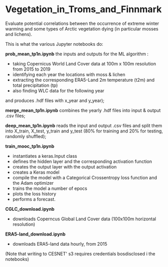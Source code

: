 # Vegetation_in_Troms_and_Finnmark
Evaluate potential correlations between the occurrence of extreme winter warming and some types of Arctic vegetation dying (in particular mosses and lichens).

This is what the various Jupyter notebooks do:

**prob_mean_tp1n.ipynb** the inputs and outputs for the ML algorithm :
 * taking Copernicus World Land Cover data at 100m x 100m resolution from 2015 to 2019
 * identifying each year the locations with moss & lichen
 * extracting the corresponding ERA5-Land 2m temperature (t2m) and total precipitation (tp)
 * also finding WLC data for the following year

and produces .hdf files with x_year and y_year);

**merge_mean_tp1n.ipynb** combines the yearly .hdf files into input & output .csv files;

**deep_mean_tp1n.ipynb** reads the input and output .csv files and split them into X_train, X_test, y_train and y_test (80% for training and 20% for testing, randomly shuffled);

**train_mooc_tp1n.ipynb**  
 * instantiates a keras.Input class
 * defines the hidden layer and the corresponding activation function
 * creates the output layer with the output activation
 * creates a Keras model
 * compile the model with a Categorical Crossentropy loss function and the Adam optimizer
 * trains the model a number of epocs
 * plots the loss history
 * performs a forecast.

**CGLC_download.ipynb**
 * downloads Coperncus Global Land Cover data (100x100m horizontal resolution)
 
**ERA5-land_download.ipynb**
 * downloads ERA5-land data hourly, from 2015 

(Note that writing to CESNET' s3 requires credentials bosdisclosed i the notebooks)

